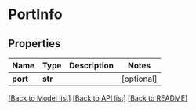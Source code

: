 # PortInfo

## Properties
Name | Type | Description | Notes
------------ | ------------- | ------------- | -------------
**port** | **str** |  | [optional] 

[[Back to Model list]](../README.md#documentation-for-models) [[Back to API list]](../README.md#documentation-for-api-endpoints) [[Back to README]](../README.md)

